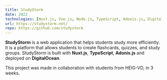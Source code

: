 ```yaml
---
title: StudyStorm
date: 2022
technologies: [Nuxt.js, Vue.js, Node.js, TypeScript, Adonis.js, Digital Ocean]
url: https://studystorm.net/
repo: https://github.com/studystorm
---
```

**StudyStorm** is a web application that helps students study more efficiently. 
It is a platform that allows students to create flashcards, quizzes, and study groups.
StudyStorm is built with **Nuxt.js**, **TypeScript**, **Adonis.js** and deployed on **DigitalOcean**.

This project was made in collaboration with students from HEIG-VD, in 3 weeks.
